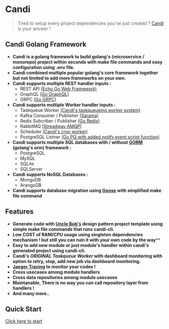 # Candi 

> Tired to setup every project dependencies you've just created ? [Candi](https://github.com/golangid/candi) is your answer !

## Candi Golang Framework

- **Candi is a golang framework to build golang's (microservice / monorepo) project within seconds with make file commands and easy configuration using .env file.**
- **Candi combined multiple popular golang's core framework together but not limited to add more frameworks on your own.**
- **Candi supports multiple REST handler inputs :**
  - REST API [(Echo Go Web Framework)](https://echo.labstack.com/ ':crossorgin')
  - GraphQL [(Go GraphQL)](https://github.com/graphql-go/graphql/ ':crossorgin')
  - GRPC [(Go GRPC)](https://grpc.io/docs/languages/go/quickstart/ ':crossorgin')
- **Candi supports multiple Worker handler inputs :**
  - Taskqueue Worker [(Candi's taskqueueing worker system)](https://github.com/golangid/candi/tree/master/codebase/app/task_queue_worker/ ':crossorgin')
  - Kafka Consumer / Publisher [(Sarama)](https://github.com/Shopify/sarama/ ':crossorgin')
  - Redis Subcriber / Publisher [(Go Redis)](https://github.com/go-redis/redis/ ':crossorgin')
  - RabbitMQ [(Streadway AMQP)](https://github.com/streadway/amqp ':crossorgin')
  - Scheduler [(Candi's cron worker)](https://github.com/golangid/candi/tree/master/codebase/app/cron_worker/ ':crossorgin') 
  - PostgreSQL Listner [(Go PQ with added notify event script function)](https://github.com/lib/pq/ ':crossorgin') 
- **Candi supports multiple SQL databases with / without [GORM](https://gorm.io/docs/ ':crossorgin') (golang's orm) framework :**
  - PostgreSQL
  - MySQL
  - SQLite
  - SQLServer
- **Candi supports NoSQL Databases :**
  - MongoDB
  - ArangoDB
- **Candi supports database migration using [Goose](https://github.com/pressly/goose ':crossorgin') with simplified make file command**

## Features

- **Generate code with [Uncle Bob's](https://en.wikipedia.org/wiki/Robert_C._Martin ':crossorgin') design pattern project template using simple make file commands that runs candi-cli.**
- **Low COST of RAM/CPU usage using singleton dependencies mechanism ! but still you can ruin it with your own code by the way^^**
- **Easy to add new module or just module's handler within candi's generated project using candi-cli.**
- **Candi's <i>ORIGINAL Taskqueue Worker</i> with dashboard monitoring with option to retry, stop, add new job via dashboard monitoring.**
- **[Jaeger Tracing](https://github.com/jaegertracing/jaeger-client-go/ ':crossorgin') to monitor your codes !**
- **Cross usecases among module handlers**
- **Cross data repositories among module usecases**
- **Maintanable, There is no way you can call repository layer from handlers !**
- **And many more..**

## Quick Start
<a href="#/quickstart/"> Click here to start </a>